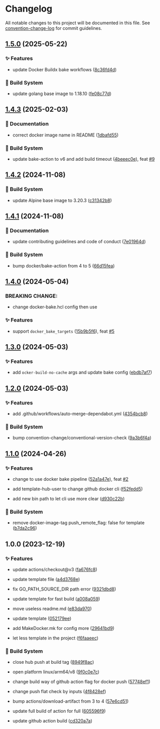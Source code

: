 # Changelog

All notable changes to this project will be documented in this file. See [convention-change-log](https://github.com/convention-change/convention-change-log) for commit guidelines.

## [1.5.0](https://github.com/bridgewwater/template-docker-golang-exec-build/compare/v1.4.3...v1.5.0) (2025-05-22)

### ✨ Features

* update Docker Buildx bake workflows ([8c36fd4d](https://github.com/bridgewwater/template-docker-golang-exec-build/commit/8c36fd4dc8ea080fa2d5ee662c8d46cbe9882cfa))

### 👷‍ Build System

* update golang base image to 1.18.10 ([fe08c77d](https://github.com/bridgewwater/template-docker-golang-exec-build/commit/fe08c77d087780f953b147aef546c8228ecff32d))

## [1.4.3](https://github.com/bridgewwater/template-docker-golang-exec-build/compare/v1.4.2...v1.4.3) (2025-02-03)

### 📝 Documentation

* correct docker image name in README ([1dbafd55](https://github.com/bridgewwater/template-docker-golang-exec-build/commit/1dbafd55404cfd290e17472d22d271d388941bba))

### 👷‍ Build System

* update bake-action to v6 and add build timeout ([4beeec0e](https://github.com/bridgewwater/template-docker-golang-exec-build/commit/4beeec0eb8938c4bf40bef7dd4ed6973902ea3cb)), feat [#9](https://github.com/bridgewwater/template-docker-golang-exec-build/issues/9)

## [1.4.2](https://github.com/bridgewwater/template-docker-golang-exec-build/compare/v1.4.1...v1.4.2) (2024-11-08)

### 👷‍ Build System

* update Alpine base image to 3.20.3 ([c31342b8](https://github.com/bridgewwater/template-docker-golang-exec-build/commit/c31342b812758d882ba57aed0b5303c4610fcbd8))

## [1.4.1](https://github.com/bridgewwater/template-docker-golang-exec-build/compare/v1.4.0...v1.4.1) (2024-11-08)

### 📝 Documentation

* update contributing guidelines and code of conduct ([7e01964d](https://github.com/bridgewwater/template-docker-golang-exec-build/commit/7e01964d62ed30063237baa5c1a7c9c5232f57f4))

### 👷‍ Build System

* bump docker/bake-action from 4 to 5 ([66d15fea](https://github.com/bridgewwater/template-docker-golang-exec-build/commit/66d15fea7d1c0cc404b0d420a34cbc92e2a10caf))

## [1.4.0](https://github.com/bridgewwater/template-docker-golang-exec-build/compare/v1.3.0...v1.4.0) (2024-05-04)

### BREAKING CHANGE:

* change docker-bake.hcl config then use

### ✨ Features

* support `docker_bake_targets` ([15b9b5f6](https://github.com/bridgewwater/template-docker-golang-exec-build/commit/15b9b5f64bf58baf243e9f0b282e369cc2793bb7)), feat [#5](https://github.com/bridgewwater/template-docker-golang-exec-build/issues/5)

## [1.3.0](https://github.com/bridgewwater/template-docker-golang-exec-build/compare/v1.2.0...v1.3.0) (2024-05-03)

### ✨ Features

* add `ocker-build-no-cache` args and update bake config ([ebdb7af7](https://github.com/bridgewwater/template-docker-golang-exec-build/commit/ebdb7af759aac0c034a6ae24df6b6b991c40ceea))

## [1.2.0](https://github.com/bridgewwater/template-docker-golang-exec-build/compare/v1.1.0...v1.2.0) (2024-05-03)

### ✨ Features

* add .github/workflows/auto-merge-dependabot.yml ([4354bcb8](https://github.com/bridgewwater/template-docker-golang-exec-build/commit/4354bcb8d26c17ab80ca5d96e9549a55029fabd9))

### 👷‍ Build System

* bump convention-change/conventional-version-check ([9a3b6f4a](https://github.com/bridgewwater/template-docker-golang-exec-build/commit/9a3b6f4a70ecd67e56d258cf07e1eb3a1fa4c50c))

## [1.1.0](https://github.com/bridgewwater/template-docker-golang-exec-build/compare/v1.0.0...v1.1.0) (2024-04-26)

### ✨ Features

* change to use docker bake pipeline ([52a1a47e](https://github.com/bridgewwater/template-docker-golang-exec-build/commit/52a1a47ead6f8244833ff7a5cdc4bd49ab11b57e)), feat [#2](https://github.com/bridgewwater/template-docker-golang-exec-build/issues/2)

* add template-hub-user to change github docker cli ([f52fedd5](https://github.com/bridgewwater/template-docker-golang-exec-build/commit/f52fedd540636741e31b2b09ff5fecf0d9930338))

* add new bin path to let cli use more clear ([d930c22b](https://github.com/bridgewwater/template-docker-golang-exec-build/commit/d930c22b516f26a5a77081ef5152f6eff1be8243))

### 👷‍ Build System

* remove docker-image-tag push_remote_flag: false for template ([b7da2c96](https://github.com/bridgewwater/template-docker-golang-exec-build/commit/b7da2c9613871346da3fb8694f63825f02e9091a))

## 1.0.0 (2023-12-19)

### ✨ Features

* update actions/checkout@v3 ([fa676fc8](https://github.com/bridgewwater/template-docker-golang-exec-build/commit/fa676fc8367e264a2222d5395ed271812af1e051))

* update template file ([a4d3768e](https://github.com/bridgewwater/template-docker-golang-exec-build/commit/a4d3768ee19868dde30f88b90c8b6a537c58bf88))

* fix GO_PATH_SOURCE_DIR path error ([9321dbd8](https://github.com/bridgewwater/template-docker-golang-exec-build/commit/9321dbd8dea8dd9864b3674a1e2681bc6ea7ee37))

* update template for fast build ([a008a059](https://github.com/bridgewwater/template-docker-golang-exec-build/commit/a008a059e78c5d6c01907c4568180a653d400388))

* move useless readme.md ([e83da970](https://github.com/bridgewwater/template-docker-golang-exec-build/commit/e83da97066dfe7a1c6d1612e9570b640e0c0bf8d))

* update template ([052179ee](https://github.com/bridgewwater/template-docker-golang-exec-build/commit/052179ee118fdc3d284199a1d445c7c8ea6ffca7))

* add MakeDocker.mk for config more ([29641bd9](https://github.com/bridgewwater/template-docker-golang-exec-build/commit/29641bd93c4fb73ab68233b3a11e3f0ed90c3307))

* let less template in the project ([f6faaeec](https://github.com/bridgewwater/template-docker-golang-exec-build/commit/f6faaeecfa35e22cf5e6140fdaf8065d558c4de2))

### 👷‍ Build System

* close hub push at build tag ([8949f8ac](https://github.com/bridgewwater/template-docker-golang-exec-build/commit/8949f8ace0fe8d879bf2ae6cb7c838d2e62b5c1e))

* open platform linux/arm64/v8 ([9f0c0e7c](https://github.com/bridgewwater/template-docker-golang-exec-build/commit/9f0c0e7ca9d7d6fa20f01db03b0e558a127d0d88))

* change build way of github action flag for docker push ([57748ef1](https://github.com/bridgewwater/template-docker-golang-exec-build/commit/57748ef1d86a1365c01db6f2e2aad3e933f6edde))

* change push flat check by inputs ([4f8428ef](https://github.com/bridgewwater/template-docker-golang-exec-build/commit/4f8428ef053f116d24f1cf877303a8fdae76401b))

* bump actions/download-artifact from 3 to 4 ([57e6cd51](https://github.com/bridgewwater/template-docker-golang-exec-build/commit/57e6cd5140e7d87344e12b8b02c7c914e9ef6b6d))

* update full build of action for full ([605596f9](https://github.com/bridgewwater/template-docker-golang-exec-build/commit/605596f9b26d04a68418e60475a2b9dc63a7e570))

* update github action build ([cd320a7a](https://github.com/bridgewwater/template-docker-golang-exec-build/commit/cd320a7a580e241bf09fcab9ff8045c4cb392059))
